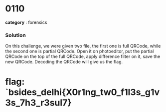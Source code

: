 # 0110

**category** : forensics

### Solution

On this challenge, we were given two file, the first one is full QRCode, while the second one is partial QRCode. Open it on photoeditor, put the partial QRCode on the top of the full QRCode, apply difference filter on it, save the new QRCode. Decoding the QRCode will give us the flag.

# flag: `bsides_delhi{X0r1ng_tw0_f1l3s_g1v3s_7h3_r3sul7}
